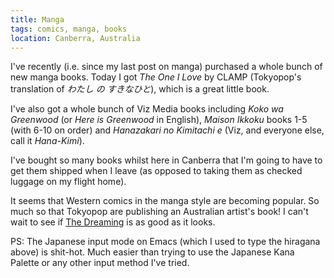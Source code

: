 ```yaml
---
title: Manga
tags: comics, manga, books
location: Canberra, Australia
---
```


I've recently (i.e. since my last post on manga) purchased a whole bunch of new
manga books. Today I got *The One I Love* by CLAMP (Tokyopop's translation of
*&#12431;&#12383;&#12375; &#12398; &#12377;&#12365;&#12394;&#12402;&#12392;*),
which is a great little book.

I've also got a whole bunch of Viz Media books including *Koko wa Greenwood*
(or *Here is Greenwood* in English), *Maison Ikkoku* books 1-5 (with 6-10 on
order) and *Hanazakari no Kimitachi e* (Viz, and everyone else, call it
*Hana-Kimi*).

I've bought so many books whilst here in Canberra that I'm going to have to get
them shipped when I leave (as opposed to taking them as checked luggage on my
flight home).

It seems that Western comics in the manga style are becoming popular. So much
so that Tokyopop are publishing an Australian artist's book! I can't wait to
see if [The
Dreaming](http://tokyopop.com/dbpage.php?propertycode=DRM&categorycode=BMG) is
as good as it looks.

PS: The Japanese input mode on Emacs (which I used to type the hiragana above)
is shit-hot. Much easier than trying to use the Japanese Kana Palette or any
other input method I've tried.
